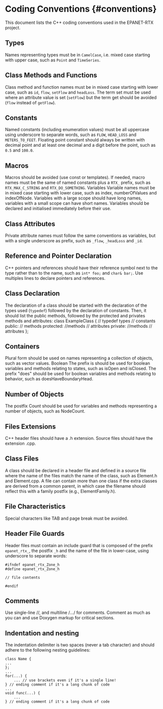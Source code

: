 Coding Conventions          {#conventions}
==================
This document lists the C++ coding conventions used in the EPANET-RTX project.

Types
---------------------------
Names representing types must be in `CamelCase`, i.e. mixed case starting with upper case, such as `Point` and `TimeSeries`.

Class Methods and Functions
---------------------------
Class method and function names must be in mixed case starting with lower case, such as `id`, `flow`, `setFlow` and `headLoss`.
The term set must be used where an attribute value is set (`setFlow`) but the term get should be avoided (`flow` instead of `getFlow`).

Constants
---------------------------
Named constants (including enumeration values) must be all uppercase using underscore to separate words, such as `FLOW`, `HEAD_LOSS` and `METERS_TO_FEET`.
Floating point constant should always be written with decimal point and at least one decimal and a digit before the point, such as `0.5` and `100.0`.

Macros
---------------------------
Macros should be avoided (use const or templates). If needed, macro names must be the same of named constants plus a `RTX_` prefix, such as `RTX_MAX_C_STRING` and `RTX_DO_SOMETHING`.
Variables
Variable names must be in mixed case starting with lower case, such as index, numberOfValues and indexOfNode.
Variables with a large scope should have long names, variables with a small scope can have short names.
Variables should be declared and initialised immediately before their use.

Class Attributes
---------------------------
Private attribute names must follow the same conventions as variables, but with a single underscore as prefix, such as `_flow`, `_headLoss` and `_id`.

Reference and Pointer Declaration
---------------------------
C++ pointers and references should have their reference symbol next to the type rather than to the name, such as `int* foo;` and `char& bar;`.
Use multiples lines to declare pointers and references.

Class Declaration
---------------------------
The declaration of a class should be started with the declaration of the types used (`typedef`) followed by the declaration of constants.
Then, it should list the public methods, followed by the protected and privates methods and attributes:
    class ExampleClass
    {
        // typedef types
        // constants
        public:
        // methods
        protected:
        //methods
        // attributes
        private:
        //methods
        // attributes
    };

Containers
---------------------------
Plural form should be used on names representing a collection of objects, such as vector<double> values.
Boolean
The prefix is should be used for boolean variables and methods relating to states, such as isOpen and isClosed. The prefix "does" should be used for boolean variables and methods relating to behavior, such as doesHaveBoundaryHead.

Number of Objects
---------------------------
The postfix Count should be used for variables and methods representing a number of objects, such as NodeCount.

Files Extensions
---------------------------
C++ header files should have a .h extension. Source files should have the extension .cpp.

Class Files
---------------------------
A class should be declared in a header file and defined in a source file where the name of the files match the name of the class, such as Element.h and Element.cpp.
A file can contain more than one class if the extra classes are derived from a common parent, in which case the filename should reflect this with a family postfix (e.g., ElementFamily.h).

File Characteristics
---------------------------
Special characters like TAB and page break must be avoided.

Header File Guards
---------------------------
Header files must contain an include guard that is composed of the prefix `epanet_rtx_`, the postfix `_h` and the name of the file in lower-case, using underscore to separate words:

    #ifndef epanet_rtx_Zone_h
    #define epanet_rtx_Zone_h
    
    // file contents
    
    #endif

Comments
---------
Use single-line //, and multiline /*...*/ for comments.
Comment as much as you can and use Doxygen markup for critical sections.

Indentation and nesting
-----------------------
The indentation delimiter is two spaces (never a tab character) and should adhere to the following nesting guidelines:

    class Name {
    ...
    };
    ...
    for(...) {
        ... // use brackets even if it's a single line!
    } // ending comment if it's a long chunk of code
    ...
    void func(...) {
        ...
    } // ending comment if it's a long chunk of code
